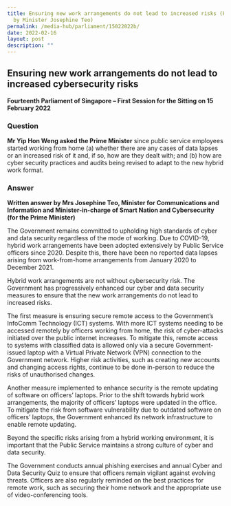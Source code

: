 ```yaml
---
title: Ensuring new work arrangements do not lead to increased risks (PQ Reply
  by Minister Josephine Teo)
permalink: /media-hub/parliament/15022022b/
date: 2022-02-16
layout: post
description: ""
---
```

## Ensuring new work arrangements do not lead to increased cybersecurity risks


**Fourteenth Parliament of Singapore – First Session for the Sitting on 15 February 2022**


### Question

**Mr Yip Hon Weng asked the Prime Minister** since public service employees started working from home (a) whether there are any cases of data lapses or an increased risk of it and, if so, how are they dealt with; and (b) how are cyber security practices and audits being revised to adapt to the new hybrid work format.

### Answer


**Written answer by Mrs Josephine Teo, Minister for Communications and Information and Minister-in-charge of Smart Nation and Cybersecurity (for the Prime Minister)**

The Government remains committed to upholding high standards of cyber and data security regardless of the mode of working. Due to COVID-19, hybrid work arrangements have been adopted extensively by Public Service officers since 2020. Despite this, there have been no reported data lapses arising from work-from-home arrangements from January 2020 to December 2021. 

Hybrid work arrangements are not without cybersecurity risk. The Government has progressively enhanced our cyber and data security measures to ensure that the new work arrangements do not lead to increased risks. 

The first measure is ensuring secure remote access to the Government’s InfoComm Technology (ICT) systems. With more ICT systems needing to be accessed remotely by officers working from home, the risk of cyber-attacks initiated over the public internet increases. To mitigate this, remote access to systems with classified data is allowed only via a secure Government-issued laptop with a Virtual Private Network (VPN) connection to the Government network. Higher risk activities, such as creating new accounts and changing access rights, continue to be done in-person to reduce the risks of unauthorised changes.

Another measure implemented to enhance security is the remote updating of software on officers’ laptops. Prior to the shift towards hybrid work arrangements, the majority of officers’ laptops were updated in the office.  To mitigate the risk from software vulnerability due to outdated software on officers’ laptops, the Government enhanced its network infrastructure to enable remote updating. 

Beyond the specific risks arising from a hybrid working environment, it is important that the Public Service maintains a strong culture of cyber and data security. 

The Government conducts annual phishing exercises and annual Cyber and Data Security Quiz to ensure that officers remain vigilant against evolving threats. Officers are also regularly reminded on the best practices for remote work, such as securing their home network and the appropriate use of video-conferencing tools.